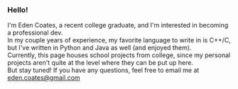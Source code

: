 ### Hello!
I'm Eden Coates, a recent college graduate, and I'm interested in becoming a professional dev. <br />
In my couple years of experience, my favorite language to write in is C++/C, but I've written in Python and Java as well (and enjoyed them). <br />
Currently, this page houses school projects from college, since my personal projects aren't quite at the level where they can be put up here. <br />
But stay tuned! If you have any questions, feel free to email me at eden.coates@gmail.com <br />
